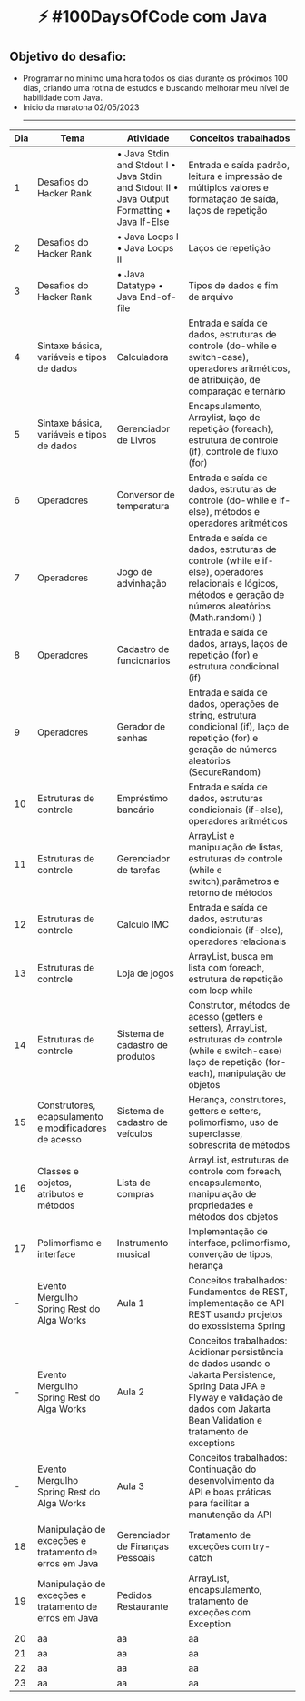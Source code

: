 <h1 align="center">
   ⚡ #100DaysOfCode com Java
</h1>

## Objetivo do desafio:
- Programar no mínimo uma hora todos os dias durante os próximos 100 dias, criando uma rotina de estudos e buscando melhorar meu nível de habilidade com Java. 
- Inicio da maratona 02/05/2023 <hr>

|Dia|Tema|Atividade|Conceitos trabalhados|
| -------- | -------- | ----------------- | -------- |
|1| Desafios do Hacker Rank | • Java Stdin and Stdout I • Java Stdin and Stdout II • Java Output Formatting • Java If-Else | Entrada e saída padrão, leitura e impressão de múltiplos valores e formatação de saída, laços de repetição |
|2| Desafios do Hacker Rank | • Java Loops I • Java Loops II | Laços de repetição | 
|3| Desafios do Hacker Rank | • Java Datatype • Java End-of-file | Tipos de dados e fim de arquivo|
|4| Sintaxe básica, variáveis e tipos de dados | Calculadora | Entrada e saída de dados, estruturas de controle (do-while e switch-case), operadores aritméticos, de atribuição, de comparação e ternário|
|5| Sintaxe básica, variáveis e tipos de dados | Gerenciador de Livros| Encapsulamento, Arraylist, laço de  repetição (foreach), estrutura de controle (if), controle de fluxo (for)|
|6| Operadores | Conversor de temperatura | Entrada e saída de dados, estruturas de controle (do-while e if-else), métodos e operadores aritméticos|
|7| Operadores | Jogo de advinhação | Entrada e saída de dados, estruturas de controle (while e if-else), operadores relacionais e lógicos, métodos e geração de números aleatórios (Math.random() )|
|8| Operadores | Cadastro de funcionários | Entrada e saída de dados, arrays, laços de repetição (for) e estrutura condicional (if)|
|9| Operadores | Gerador de senhas | Entrada e saída de dados, operações de string, estrutura condicional (if), laço de repetição (for) e geração de números aleatórios (SecureRandom)|
|10| Estruturas de controle | Empréstimo bancário | Entrada e saída de dados, estruturas condicionais (if-else), operadores aritméticos|
|11| Estruturas de controle | Gerenciador de tarefas | ArrayList e manipulação de listas, estruturas de controle (while e switch),parâmetros e retorno de métodos |
|12| Estruturas de controle| Calculo IMC | Entrada e saída de dados, estruturas condicionais (if-else), operadores relacionais |
|13| Estruturas de controle | Loja de jogos | ArrayList, busca em lista com foreach, estrutura de repetição com loop while|
|14| Estruturas de controle | Sistema de cadastro de produtos| Construtor, métodos de acesso (getters e setters), ArrayList, estruturas de controle (while e switch-case) laço de repetição (for-each), manipulação de objetos|
|15| Construtores, ecapsulamento e modificadores de acesso | Sistema de cadastro de veículos | Herança, construtores, getters e setters, polimorfismo, uso de superclasse, sobrescrita de métodos|
|16| Classes e objetos, atributos e métodos |  Lista de compras | ArrayList, estruturas de controle com foreach, encapsulamento, manipulação de propriedades e métodos dos objetos|
|17| Polimorfismo e interface | Instrumento musical | Implementação de interface, polimorfismo, converção de tipos, herança |
|-| Evento Mergulho Spring Rest do Alga Works | Aula 1 | Conceitos trabalhados: Fundamentos de REST, implementação de API REST usando projetos do exossistema Spring|
|-| Evento Mergulho Spring Rest do Alga Works | Aula 2 | Conceitos trabalhados: Acidionar persistência de dados usando o Jakarta Persistence, Spring Data JPA e Flyway e validação de dados com Jakarta Bean Validation e tratamento de exceptions|
|-| Evento Mergulho Spring Rest do Alga Works | Aula 3 | Conceitos trabalhados: Continuação do desenvolvimento da API e boas práticas para facilitar a manutenção da API|
|18| Manipulação de exceções e tratamento de erros em Java | Gerenciador de Finanças Pessoais | Tratamento de exceções com try-catch|
|19| Manipulação de exceções e tratamento de erros em Java | Pedidos Restaurante | ArrayList, encapsulamento, tratamento de exceções com Exception |
|20| aa | aa | aa |
|21| aa | aa | aa |
|22| aa | aa | aa |
|23| aa | aa | aa |

<p  align="center">
